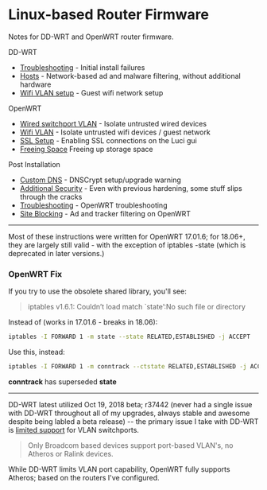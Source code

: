 # Linux-based Router Firmware

Notes for DD-WRT and OpenWRT router firmware.

DD-WRT
- [Troubleshooting](ddwrt/ddwrt-troubleshooting.md) - Initial install failures
- [Hosts](ddwrt/dd-wrt.md) - Network-based ad and malware filtering, without additional hardware
- [Wifi VLAN setup](ddwrt/dd-wrt-vlan.md) - Guest wifi network setup

OpenWRT
- [Wired switchport VLAN](openwrt/openwrt-switchport-vlan.md) - Isolate untrusted wired devices
- [Wifi VLAN](openwrt/openwrt-wifi-vlan.md) - Isolate untrusted wifi devices / guest network
- [SSL Setup](openwrt/openwrt-enable-ssl-gui.md) - Enabling SSL connections on the Luci gui
- [Freeing Space](openwrt/openwrt-freeing-space.md) Freeing up storage space

Post Installation
- [Custom DNS](openwrt/custom-dns.md) - DNSCrypt setup/upgrade warning
- [Additional Security](openwrt/additional-security.md) - Even with previous hardening, some stuff slips through the cracks
- [Troubleshooting](openwrt/openwrt-troubleshooting.md) - OpenWRT troubleshooting
- [Site Blocking](openwrt/openwrt-site-blocking.md) - Ad and tracker filtering on OpenWRT

***

Most of these instructions were written for OpenWRT 17.01.6; for 18.06+, they are largely still valid - with the exception of iptables -state (which is deprecated in later versions.)

### OpenWRT Fix
If you try to use the obsolete shared library, you'll see:
> iptables v1.6.1: Couldn’t load match `state’:No such file or directory

Instead of (works in 17.01.6 - breaks in 18.06):
```bash
iptables -I FORWARD 1 -m state --state RELATED,ESTABLISHED -j ACCEPT
```

Use this, instead:
```bash
iptables -I FORWARD 1 -m conntrack --ctstate RELATED,ESTABLISHED -j ACCEPT
```

**conntrack** has superseded **state**


***
DD-WRT latest utilized Oct 19, 2018 beta; r37442 (never had a single issue with DD-WRT throughout all of my upgrades, always stable and awesome despite being labled a beta release) -- the primary issue I take with DD-WRT is [limited support](https://wiki.dd-wrt.com/wiki/index.php/VLAN_Support) for VLAN switchports.

> Only Broadcom based devices support port-based VLAN's, no Atheros or Ralink devices.

While DD-WRT limits VLAN port capability, OpenWRT fully supports Atheros; based on the routers I've configured.
